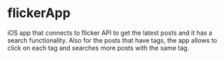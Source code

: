 # flickerApp
iOS app that connects to flicker API to get the latest posts and it has a search functionality. Also for the posts that have tags, the app allows to click on each tag and searches more posts with the same tag.
